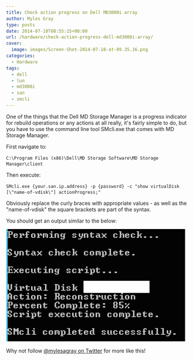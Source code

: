 ```yaml
---
title: Check action progress on Dell MD3000i array
author: Myles Gray
type: posts
date: 2014-07-18T08:55:15+00:00
url: /hardware/check-action-progress-dell-md3000i-array/
cover:
  image: images/Screen-Shot-2014-07-18-at-09.35.16.png
categories:
  - Hardware
tags:
  - dell
  - lun
  - md3000i
  - san
  - smcli
---
```


One of the things that the Dell MD Storage Manager is a progress indicator for rebuild operations or any actions at all really, it's fairly simple to do, but you have to use the command line tool SMcli.exe that comes with MD Storage Manager.

First navigate to:

    C:\Program Files (x86)\Dell\MD Storage Software\MD Storage Manager\client
    

Then execute:

    SMcli.exe {your.san.ip.address} -p {password} -c "show virtualDisk [\"name-of-vdisk\"] actionProgress;"
    

Obviously replace the curly braces with appropriate values - as well as the "name-of-vdisk" the square brackets are part of the syntax.

You should get an output similar to the below:

![enter image description here][1] 

Why not follow [@mylesagray on Twitter][2] for more like this!

 [1]: images/Screen-Shot-2014-07-18-at-09.49.15.png
 [2]: https://twitter.com/mylesagray